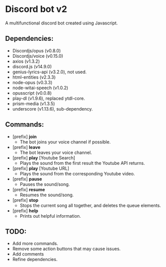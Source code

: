 # Discord bot v2
 A multifunctional discord bot created using Javascript.

## Dependencies:
- Discordjs/opus (v0.8.0)
- Discordjs/voice (v0.15.0)
- axios (v1.3.2)
- discord.js (v14.9.0)
- genius-lyrics-api (v3.2.0), not used.
- html-entities (v2.3.3)
- node-opus (v0.3.3)
- node-witai-speech (v1.0.2)
- opusscript (v0.0.8)
- play-dl (v1.9.6), replaced ytdl-core.
- prism-media (v1.3.5)
- underscore (v1.13.6), sub-dependency.

## Commands:
- \[prefix\] **join**
  - The bot joins your voice channel if possible.
- \[prefix\] **leave**
  - The bot leaves your voice channel.
- \[prefix\] **play** \[Youtube Search\]
  - Plays the sound from the first result the Youtube API returns.
- \[prefix\] **play** \[Youtube URL\]
  - Plays the sound from the corresponding Youtube video.
- \[prefix\] **pause**
  - Pauses the sound/song.
- \[prefix\] **resume**
  - Resumes the sound/song.
- \[prefix\] **stop**
  - Stops the current song all together, and deletes the queue elements.
- \[prefix\] **help**
  - Prints out helpful information.

## TODO:
- Add more commands.
- Remove some action buttons that may cause issues.
- Add comments
- Refine dependencies.
